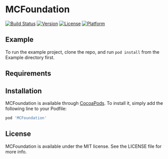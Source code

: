 # MCFoundation

[![Build Status](https://travis-ci.org/BinaryParadise/MCFoundation.svg?branch=master)](https://travis-ci.org/BinaryParadise/MCFoundation)
[![Version](https://img.shields.io/cocoapods/v/MCFoundation.svg?style=flat)](http://cocoapods.org/pods/MCFoundation)
[![License](https://img.shields.io/cocoapods/l/MCFoundation.svg?style=flat)](http://cocoapods.org/pods/MCFoundation)
[![Platform](https://img.shields.io/cocoapods/p/MCFoundation.svg?style=flat)](http://cocoapods.org/pods/MCFoundation)

## Example

To run the example project, clone the repo, and run `pod install` from the Example directory first.

## Requirements

## Installation

MCFoundation is available through [CocoaPods](http://cocoapods.org). To install
it, simply add the following line to your Podfile:

```ruby
pod 'MCFoundation'
```

## License

MCFoundation is available under the MIT license. See the LICENSE file for more info.
